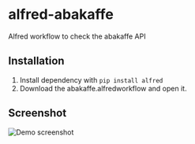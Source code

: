 # alfred-abakaffe
Alfred workflow to check the abakaffe API

## Installation
1. Install dependency with `pip install alfred`
2. Download the abakaffe.alfredworkflow and open it.

## Screenshot
![Demo screenshot](https://raw.github.com/relekang/alfred-abakaffe/master/screenshot.png)
